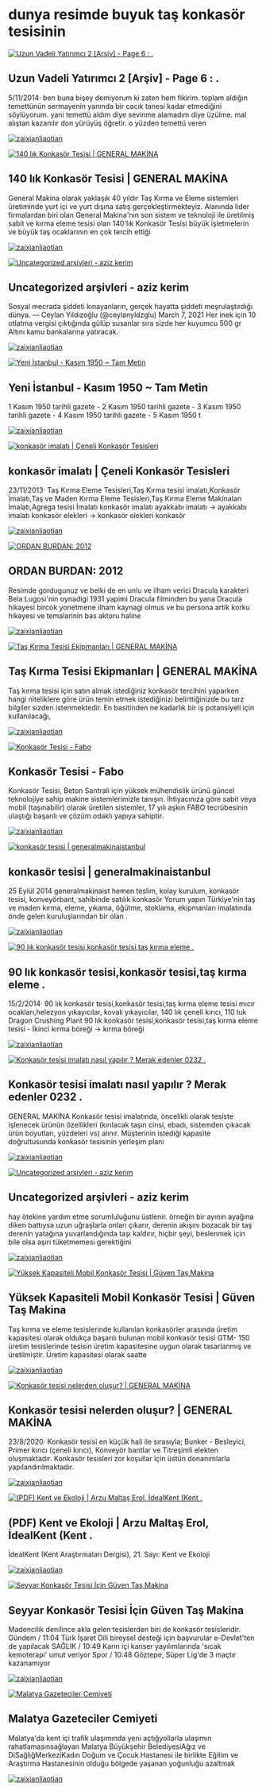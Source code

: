 # dunya resimde buyuk taş konkasör tesisinin
<a href="https://mnn.zoosnet.net/LR/Chatpre.aspx?id=MNN94995150&p=https://topgrinding.com/" target="_blank">![Uzun Vadeli Yatırımcı 2 [Arşiv] - Page 6 : .](https://github.com/technlg/images/blob/main/56.jpg)</a>
## Uzun Vadeli Yatırımcı 2 [Arşiv] - Page 6 : .
5/11/2014· ben buna bişey demiyorum ki zaten hem fikirim. toplam aldığın temettünün sermayenin yanında bir cacık tanesi kadar etmediğini söylüyorum. yani temettü aldım diye sevinme alamadım diye üzülme. mal alıştan kazanılır don yürüyüş öğretir. o yüzden temettü veren
<a href="https://mnn.zoosnet.net/LR/Chatpre.aspx?id=MNN94995150&p=https://topgrinding.com/" target="_blank"><img src="https://github.com/technlg/images/raw/main/chat11.jpg" alt="zaixianliaotian"/></a><a href="//whatsapp.shibangsoft.com/WhatsApp.php" ><img src="https://github.com/technlg/images/raw/main/chat11.png" alt=""></a>
<a href="https://mnn.zoosnet.net/LR/Chatpre.aspx?id=MNN94995150&p=https://topgrinding.com/" target="_blank">![140 lık Konkasör Tesisi | GENERAL MAKİNA](https://github.com/technlg/images/blob/main/5.jpg)</a>
## 140 lık Konkasör Tesisi | GENERAL MAKİNA
General Makina olarak yaklaşık 40 yıldır Taş Kırma ve Eleme sistemleri üretiminde yurt içi ve yurt dışına satış gerçekleştirmekteyiz. Alanında lider firmalardan biri olan General Makina'nın son sistem ve teknoloji ile üretilmiş sabit ve kırma eleme tesisi olan 140'lık Konkasör Tesisi büyük işletmelerin ve büyük taş ocaklarının en çok tercih ettiği 
<a href="https://mnn.zoosnet.net/LR/Chatpre.aspx?id=MNN94995150&p=https://topgrinding.com/" target="_blank"><img src="https://github.com/technlg/images/raw/main/chat11.jpg" alt="zaixianliaotian"/></a><a href="//whatsapp.shibangsoft.com/WhatsApp.php" ><img src="https://github.com/technlg/images/raw/main/chat11.png" alt=""></a>
<a href="https://mnn.zoosnet.net/LR/Chatpre.aspx?id=MNN94995150&p=https://topgrinding.com/" target="_blank">![Uncategorized arşivleri - aziz kerim](https://github.com/technlg/images/blob/main/60.jpg)</a>
## Uncategorized arşivleri - aziz kerim
Sosyal mecrada şiddeti kınayanların, gerçek hayatta şiddeti meşrulaştırdığı dünya. — Ceylan Yıldızoğlu (@ceylanyldzglu) March 7, 2021 Her inek için 10 otlatma vergisi çıktığında gülüp susanlar sıra sizde her kuyumcu 500 gr Altını kamu bankalarına yatıracak.
<a href="https://mnn.zoosnet.net/LR/Chatpre.aspx?id=MNN94995150&p=https://topgrinding.com/" target="_blank"><img src="https://github.com/technlg/images/raw/main/chat11.jpg" alt="zaixianliaotian"/></a><a href="//whatsapp.shibangsoft.com/WhatsApp.php" ><img src="https://github.com/technlg/images/raw/main/chat11.png" alt=""></a>
<a href="https://mnn.zoosnet.net/LR/Chatpre.aspx?id=MNN94995150&p=https://topgrinding.com/" target="_blank">![Yeni İstanbul - Kasım 1950 ~ Tam Metin](https://github.com/technlg/images/blob/main/65.jpg)</a>
## Yeni İstanbul - Kasım 1950 ~ Tam Metin
1 Kasım 1950 tarihli gazete - 2 Kasım 1950 tarihli gazete - 3 Kasım 1950 tarihli gazete - 4 Kasım 1950 tarihli gazete - 5 Kasım 1950 t
<a href="https://mnn.zoosnet.net/LR/Chatpre.aspx?id=MNN94995150&p=https://topgrinding.com/" target="_blank"><img src="https://github.com/technlg/images/raw/main/chat11.jpg" alt="zaixianliaotian"/></a><a href="//whatsapp.shibangsoft.com/WhatsApp.php" ><img src="https://github.com/technlg/images/raw/main/chat11.png" alt=""></a>
<a href="https://mnn.zoosnet.net/LR/Chatpre.aspx?id=MNN94995150&p=https://topgrinding.com/" target="_blank">![konkasör imalatı | Çeneli Konkasör Tesisleri](https://github.com/technlg/images/blob/main/24.jpg)</a>
## konkasör imalatı | Çeneli Konkasör Tesisleri
23/11/2013· Taş Kırma Eleme Tesisleri,Taş Kırma tesisi imalatı,Konkasör İmalatı,Taş ve Maden Kırma Eleme Tesisleri,Taş Kırma Eleme Makinaları İmalatı,Agrega tesisi İmalatı konkasör imalatı ayakkabı imalatı -> ayakkabı imalatı konkasör elekleri -> konkasör elekleri konkasör 
<a href="https://mnn.zoosnet.net/LR/Chatpre.aspx?id=MNN94995150&p=https://topgrinding.com/" target="_blank"><img src="https://github.com/technlg/images/raw/main/chat11.jpg" alt="zaixianliaotian"/></a><a href="//whatsapp.shibangsoft.com/WhatsApp.php" ><img src="https://github.com/technlg/images/raw/main/chat11.png" alt=""></a>
<a href="https://mnn.zoosnet.net/LR/Chatpre.aspx?id=MNN94995150&p=https://topgrinding.com/" target="_blank">![ORDAN BURDAN: 2012](https://github.com/technlg/images/blob/main/51.jpg)</a>
## ORDAN BURDAN: 2012
Resimde gordugunuz ve belki de en unlu ve ilham verici Dracula karakteri Bela Lugosi'nin oynadigi 1931 yapimi Dracula filminden bu yana Dracula hikayesi bircok yonetmene ilham kaynagi olmus ve bu persona artik korku hikayesi ve temalarinin bas aktoru haline
<a href="https://mnn.zoosnet.net/LR/Chatpre.aspx?id=MNN94995150&p=https://topgrinding.com/" target="_blank"><img src="https://github.com/technlg/images/raw/main/chat11.jpg" alt="zaixianliaotian"/></a><a href="//whatsapp.shibangsoft.com/WhatsApp.php" ><img src="https://github.com/technlg/images/raw/main/chat11.png" alt=""></a>
<a href="https://mnn.zoosnet.net/LR/Chatpre.aspx?id=MNN94995150&p=https://topgrinding.com/" target="_blank">![Taş Kırma Tesisi Ekipmanları | GENERAL MAKİNA](https://github.com/technlg/images/blob/main/23.jpg)</a>
## Taş Kırma Tesisi Ekipmanları | GENERAL MAKİNA
Taş kırma tesisi için satın almak istediğiniz konkasör tercihini yaparken hangi niteliklere göre ürün temin etmek istediğinizi belirttiğinizde bu tarz bilgiler sizden istenmektedir. En basitinden ne kadarlık bir iş potansiyeli için kullanılacağı, 
<a href="https://mnn.zoosnet.net/LR/Chatpre.aspx?id=MNN94995150&p=https://topgrinding.com/" target="_blank"><img src="https://github.com/technlg/images/raw/main/chat11.jpg" alt="zaixianliaotian"/></a><a href="//whatsapp.shibangsoft.com/WhatsApp.php" ><img src="https://github.com/technlg/images/raw/main/chat11.png" alt=""></a>
<a href="https://mnn.zoosnet.net/LR/Chatpre.aspx?id=MNN94995150&p=https://topgrinding.com/" target="_blank">![Konkasör Tesisi - Fabo](https://github.com/technlg/images/blob/main/26.jpg)</a>
## Konkasör Tesisi - Fabo
Konkasör Tesisi, Beton Santrali için yüksek mühendislik ürünü güncel teknolojiye sahip makine sistemlerimizle tanışın. İhtiyacınıza göre sabit veya mobil (taşınabilir) olarak üretilen sistemler, 17 yılı aşkın FABO tecrübesinin ulaştığı başarılı ve çözüm odaklı yapıya sahiptir. 
<a href="https://mnn.zoosnet.net/LR/Chatpre.aspx?id=MNN94995150&p=https://topgrinding.com/" target="_blank"><img src="https://github.com/technlg/images/raw/main/chat11.jpg" alt="zaixianliaotian"/></a><a href="//whatsapp.shibangsoft.com/WhatsApp.php" ><img src="https://github.com/technlg/images/raw/main/chat11.png" alt=""></a>
<a href="https://mnn.zoosnet.net/LR/Chatpre.aspx?id=MNN94995150&p=https://topgrinding.com/" target="_blank">![konkasör tesisi | generalmakinaistanbul](https://github.com/technlg/images/blob/main/59.jpg)</a>
## konkasör tesisi | generalmakinaistanbul
25 Eylül 2014 generalmakinaist hemen teslim, kolay kurulum, konkasör tesisi, konveyörbant, sahibinde satılık konkasör Yorum yapın Türkiye'nin taş ve maden kırma, eleme, yıkama, öğütme, stoklama, ekipmanları imalatında önde gelen kuruluşlarından bir olan .
<a href="https://mnn.zoosnet.net/LR/Chatpre.aspx?id=MNN94995150&p=https://topgrinding.com/" target="_blank"><img src="https://github.com/technlg/images/raw/main/chat11.jpg" alt="zaixianliaotian"/></a><a href="//whatsapp.shibangsoft.com/WhatsApp.php" ><img src="https://github.com/technlg/images/raw/main/chat11.png" alt=""></a>
<a href="https://mnn.zoosnet.net/LR/Chatpre.aspx?id=MNN94995150&p=https://topgrinding.com/" target="_blank">![90 lık konkasör tesisi,konkasör tesisi,taş kırma eleme .](https://github.com/technlg/images/blob/main/32.jpg)</a>
## 90 lık konkasör tesisi,konkasör tesisi,taş kırma eleme .
15/2/2014· 90 lık konkasör tesisi,konkasör tesisi,taş kırma eleme tesisi mıcır ocakları,helezyon yıkayıcılar, kovalı yıkayıcılar, 140 lık çeneli kırıcı, 110 luk Dragon Crushing Plant 90 lık konkasör tesisi,konkasör tesisi,taş kırma eleme tesisi - İkinci kırma böreği -> kırma böreği 
<a href="https://mnn.zoosnet.net/LR/Chatpre.aspx?id=MNN94995150&p=https://topgrinding.com/" target="_blank"><img src="https://github.com/technlg/images/raw/main/chat11.jpg" alt="zaixianliaotian"/></a><a href="//whatsapp.shibangsoft.com/WhatsApp.php" ><img src="https://github.com/technlg/images/raw/main/chat11.png" alt=""></a>
<a href="https://mnn.zoosnet.net/LR/Chatpre.aspx?id=MNN94995150&p=https://topgrinding.com/" target="_blank">![Konkasör tesisi imalatı nasıl yapılır ? Merak edenler 0232 .](https://github.com/technlg/images/blob/main/30.jpg)</a>
## Konkasör tesisi imalatı nasıl yapılır ? Merak edenler 0232 .
GENERAL MAKİNA Konkasör tesisi imalatında, öncelikli olarak tesiste işlenecek ürünün özellikleri (kırılacak taşın cinsi, ebadı, sistemden çıkacak ürün boyutları, yüzdeleri vs) alınır. Müşterinin istediği kapasite doğrultusunda konkasör tesisinin yerleşim planı 
<a href="https://mnn.zoosnet.net/LR/Chatpre.aspx?id=MNN94995150&p=https://topgrinding.com/" target="_blank"><img src="https://github.com/technlg/images/raw/main/chat11.jpg" alt="zaixianliaotian"/></a><a href="//whatsapp.shibangsoft.com/WhatsApp.php" ><img src="https://github.com/technlg/images/raw/main/chat11.png" alt=""></a>
<a href="https://mnn.zoosnet.net/LR/Chatpre.aspx?id=MNN94995150&p=https://topgrinding.com/" target="_blank">![Uncategorized arşivleri - aziz kerim](https://github.com/technlg/images/blob/main/42.jpg)</a>
## Uncategorized arşivleri - aziz kerim
hay ötekine yardım etme sorumluluğunu üstlenir. örneğin bir ayının ayağına diken battıysa uzun uğraşlarla onları çıkarır, derenin akışını bozacak bir taş derenin yatağına yuvarlandığında taşı kaldırır, hiçbir şeyi, beslenmek için bile olsa aşırı tüketmemesi gerektiğini
<a href="https://mnn.zoosnet.net/LR/Chatpre.aspx?id=MNN94995150&p=https://topgrinding.com/" target="_blank"><img src="https://github.com/technlg/images/raw/main/chat11.jpg" alt="zaixianliaotian"/></a><a href="//whatsapp.shibangsoft.com/WhatsApp.php" ><img src="https://github.com/technlg/images/raw/main/chat11.png" alt=""></a>
<a href="https://mnn.zoosnet.net/LR/Chatpre.aspx?id=MNN94995150&p=https://topgrinding.com/" target="_blank">![Yüksek Kapasiteli Mobil Konkasör Tesisi | Güven Taş Makina](https://github.com/technlg/images/blob/main/27.jpg)</a>
## Yüksek Kapasiteli Mobil Konkasör Tesisi | Güven Taş Makina
Taş kırma ve eleme tesislerinde kullanılan konkasörler arasında üretim kapasitesi olarak oldukça başarılı bulunan mobil konkasör tesisi GTM- 150 üretim tesislerinde tesisin üretim kapasitesine uygun olarak tasarlanmış ve üretilmiştir. Üretim kapasitesi olarak saatte 
<a href="https://mnn.zoosnet.net/LR/Chatpre.aspx?id=MNN94995150&p=https://topgrinding.com/" target="_blank"><img src="https://github.com/technlg/images/raw/main/chat11.jpg" alt="zaixianliaotian"/></a><a href="//whatsapp.shibangsoft.com/WhatsApp.php" ><img src="https://github.com/technlg/images/raw/main/chat11.png" alt=""></a>
<a href="https://mnn.zoosnet.net/LR/Chatpre.aspx?id=MNN94995150&p=https://topgrinding.com/" target="_blank">![Konkasör tesisi nelerden oluşur? | GENERAL MAKİNA](https://github.com/technlg/images/blob/main/39.jpg)</a>
## Konkasör tesisi nelerden oluşur? | GENERAL MAKİNA
23/8/2020· Konkasör tesisi en küçük hali ile sırasıyla; Bunker - Besleyici, Primer kırıcı (çeneli kırıcı), Konveyör bantlar ve Titreşimli elekten oluşmaktadır. Konkasör tesisleri zor koşullar için üstün donanımlarla yapılandırılmaktadır.
<a href="https://mnn.zoosnet.net/LR/Chatpre.aspx?id=MNN94995150&p=https://topgrinding.com/" target="_blank"><img src="https://github.com/technlg/images/raw/main/chat11.jpg" alt="zaixianliaotian"/></a><a href="//whatsapp.shibangsoft.com/WhatsApp.php" ><img src="https://github.com/technlg/images/raw/main/chat11.png" alt=""></a>
<a href="https://mnn.zoosnet.net/LR/Chatpre.aspx?id=MNN94995150&p=https://topgrinding.com/" target="_blank">![(PDF) Kent ve Ekoloji | Arzu Maltaş Erol, İdealKent (Kent .](https://github.com/technlg/images/blob/main/15.jpg)</a>
## (PDF) Kent ve Ekoloji | Arzu Maltaş Erol, İdealKent (Kent .
İdealKent (Kent Araştırmaları Dergisi), 21. Sayı: Kent ve Ekoloji
<a href="https://mnn.zoosnet.net/LR/Chatpre.aspx?id=MNN94995150&p=https://topgrinding.com/" target="_blank"><img src="https://github.com/technlg/images/raw/main/chat11.jpg" alt="zaixianliaotian"/></a><a href="//whatsapp.shibangsoft.com/WhatsApp.php" ><img src="https://github.com/technlg/images/raw/main/chat11.png" alt=""></a>
<a href="https://mnn.zoosnet.net/LR/Chatpre.aspx?id=MNN94995150&p=https://topgrinding.com/" target="_blank">![Seyyar Konkasör Tesisi İçin Güven Taş Makina](https://github.com/technlg/images/blob/main/56.jpg)</a>
## Seyyar Konkasör Tesisi İçin Güven Taş Makina
Madencilik denilince akla gelen tesislerden biri de konkasör tesisleridir. Gündem / 11:04 Türk İşaret Dili bireysel desteği için başvurular e-Devlet'ten de yapılacak SAĞLIK / 10:49 Karın içi kanser yayılımlarında 'sıcak kemoterapi' umut veriyor Spor / 10:48 Göztepe, Süper Lig'de 3 maçtır kazanamıyor 
<a href="https://mnn.zoosnet.net/LR/Chatpre.aspx?id=MNN94995150&p=https://topgrinding.com/" target="_blank"><img src="https://github.com/technlg/images/raw/main/chat11.jpg" alt="zaixianliaotian"/></a><a href="//whatsapp.shibangsoft.com/WhatsApp.php" ><img src="https://github.com/technlg/images/raw/main/chat11.png" alt=""></a>
<a href="https://mnn.zoosnet.net/LR/Chatpre.aspx?id=MNN94995150&p=https://topgrinding.com/" target="_blank">![Malatya Gazeteciler Cemiyeti](https://github.com/technlg/images/blob/main/24.jpg)</a>
## Malatya Gazeteciler Cemiyeti
Malatya'da kent içi trafik ulaşımında yeni açtığyollarla ulaşımın rahatlamasınsağlayan Malatya Büyükşehir BelediyesiAğız ve DiSağlığMerkeziKadın Doğum ve Çocuk Hastanesi ile birlikte Eğitim ve Araştırma Hastanesinin olduğu bölgede yaşanan yoğunluğu azaltmak 
<a href="https://mnn.zoosnet.net/LR/Chatpre.aspx?id=MNN94995150&p=https://topgrinding.com/" target="_blank"><img src="https://github.com/technlg/images/raw/main/chat11.jpg" alt="zaixianliaotian"/></a><a href="//whatsapp.shibangsoft.com/WhatsApp.php" ><img src="https://github.com/technlg/images/raw/main/chat11.png" alt=""></a>
